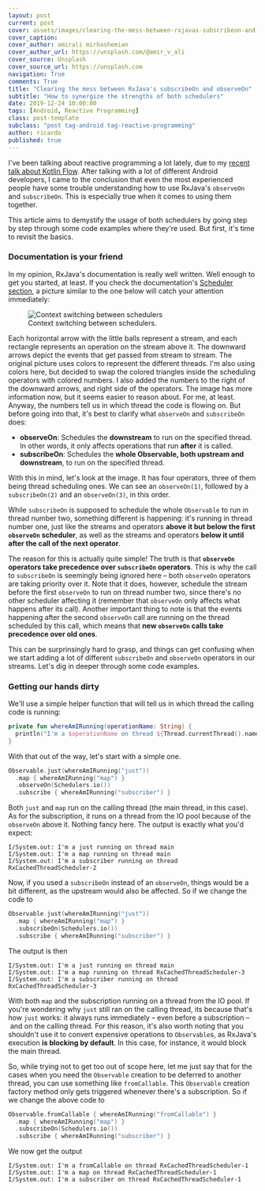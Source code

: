 ```yaml
---
layout: post
current: post
cover: assets/images/clearing-the-mess-between-rxjavas-subscribeon-and-observeon.jpg
cover_caption:
cover_author: amirali mirhashemian
cover_author_url: https://unsplash.com/@amir_v_ali
cover_source: Unsplash
cover_source_url: https://unsplash.com
navigation: True
comments: True
title: "Clearing the mess between RxJava's subscribeOn and observeOn"
subtitle: "How to synergize the strengths of both schedulers"
date: 2019-12-24 10:00:00
tags: [Android, Reactive Programming]
class: post-template
subclass: "post tag-android tag-reactive-programming"
author: ricardo
published: true
---
```


I've been talking about reactive programming a lot lately, due to my <a href="{{ site.url }}/my-talk-about-kotlin-flow-at-devfest-leiria-2019">recent talk about Kotlin Flow</a>. After talking with a lot of different Android developers, I came to the conclusion that even the most experienced people have some trouble understanding how to use RxJava's `observeOn` and `subscribeOn`. This is especially true when it comes to using them together.

This article aims to demystify the usage of both schedulers by going step by step through some code examples where they're used. But first, it's time to revisit the basics.

### Documentation is your friend

In my opinion, RxJava's documentation is really well written. Well enough to get you started, at least. If you check the documentation's [Scheduler section](http://reactivex.io/documentation/scheduler.html), a picture similar to the one below will catch your attention immediately:

<figure>
  <img 
    class="post-image-in-article-body" 
    src="{{site.url}}/assets/images/clearing-the-mess-between-rxjavas-subscribeon-and-observeon-2.jpg" 
    alt="Context switching between schedulers" />
  <figcaption>Context switching between schedulers.</figcaption>
</figure>

Each horizontal arrow with the little balls represent a stream, and each rectangle represents an operation on the stream above it. The downward arrows depict the events that get passed from stream to stream.
The original picture uses colors to represent the different threads. I'm also using colors here, but decided to swap the colored triangles inside the scheduling operators with colored numbers. I also added the numbers to the right of the downward arrows, and right side of the operators. The image has more information now, but it seems easier to reason about. For me, at least. Anyway, the numbers tell us in which thread the code is flowing on. But before going into that, it's best to clarify what `observeOn` and `subscribeOn` does:

- **observeOn**: Schedules the **downstream** to run on the specified thread. In other words, it only affects operations that run **after** it is called.
- **subscribeOn**: Schedules the **whole Observable, both upstream and downstream**, to run on the specified thread.

With this in mind, let's look at the image. It has four operators, three of them being thread scheduling ones. We can see an `observeOn(1)`, followed by a `subscribeOn(2)` and an `observeOn(3)`, in this order.

While `subscribeOn` is supposed to schedule the whole `Observable` to run in thread number two, something different is happening: it's running in thread number one, just like the streams and operators **above it but below the first `observeOn` scheduler**, as well as the streams and operators **below it until after the call of the next operator**.

The reason for this is actually quite simple! The truth is that **`observeOn` operators take precedence over `subscribeOn` operators**. This is why the call to `subscribeOn` is seemingly being ignored here – both `observeOn` operators are taking priority over it. Note that it does, however, schedule the stream before the first `observeOn` to run on thread number two, since there's no other scheduler affecting it (remember that `observeOn` only affects what happens after its call). Another important thing to note is that the events happening after the second `observeOn` call are running on the thread scheduled by this call, which means that **new `observeOn` calls take precedence over old ones**.

This can be surprinsingly hard to grasp, and things can get confusing when we start adding a lot of different `subscribeOn` and `observeOn` operators in our streams. Let's dig in deeper through some code examples.

### Getting our hands dirty

We'll use a simple helper function that will tell us in which thread the calling code is running:

```Kotlin
private fun whereAmIRunning(operationName: String) {
  println("I'm a $operationName on thread ${Thread.currentThread().name}")
}
```

With that out of the way, let's start with a simple one.

```Kotlin
Observable.just(whereAmIRunning("just"))
  .map { whereAmIRunning("map") }
  .observeOn(Schedulers.io())
  .subscribe { whereAmIRunning("subscriber") }
```

Both `just` and `map` run on the calling thread (the main thread, in this case). As for the subscription, it runs on a thread from the IO pool because of the `observeOn` above it. Nothing fancy here. The output is exactly what you'd expect:

```
I/System.out: I'm a just running on thread main
I/System.out: I'm a map running on thread main
I/System.out: I'm a subscriber running on thread RxCachedThreadScheduler-2
```

Now, if you used a `subscribeOn` instead of an `observeOn`, things would be a bit different, as the upstream would also be affected. So if we change the code to

```Kotlin
Observable.just(whereAmIRunning("just"))
  .map { whereAmIRunning("map") }
  .subscribeOn(Schedulers.io())
  .subscribe { whereAmIRunning("subscriber") }
```

The output is then

```
I/System.out: I'm a just running on thread main
I/System.out: I'm a map running on thread RxCachedThreadScheduler-3
I/System.out: I'm a subscriber running on thread RxCachedThreadScheduler-3
```

With both `map` and the subscription running on a thread from the IO pool. If you're wondering why `just` still ran on the calling thread, its because that's how `just` works: it always runs immediately – even before a subscription – and on the calling thread. For this reason, it's also worth noting that you shouldn't use it to convert expensive operations to `Observable`s, as RxJava's execution **is blocking by default**. In this case, for instance, it would block the main thread.

So, while trying not to get too out of scope here, let me just say that for the cases when you need the `Observable` creation to be deferred to another thread, you can use something like `fromCallable`. This `Observable` creation factory method only gets triggered whenever there's a subscription. So if we change the above code to

```Kotlin
Observable.fromCallable { whereAmIRunning("fromCallable") }
  .map { whereAmIRunning("map") }
  .subscribeOn(Schedulers.io())
  .subscribe { whereAmIRunning("subscriber") }
```

We now get the output

```
I/System.out: I'm a fromCallable on thread RxCachedThreadScheduler-1
I/System.out: I'm a map on thread RxCachedThreadScheduler-1
I/System.out: I'm a subscriber on thread RxCachedThreadScheduler-1
```

<!-- This is the most common case, at least on Android: you have some processing you want to keep out of the main thread, and then output the final result to it in order to update the UI. This code outputs the following: -->

<!-- observeOn
subscribeOn
subscribeon -> observeOn
observeOn -> subscribeOn
subscribeOn -> subscribeOn -> observeOn
observeOn -> observeOn -> subscribeOn -> observeOn -->

```

```
